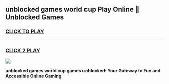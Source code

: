 
## unblocked games world cup Play Online 👋 Unblocked Games
<h3>
<a href="https://premium.freeplayer.one?title=unblocked_games_world_cup&ref=19F">CLICK TO PLAY</a></h3>
<hr>

<h3>
<a href="https://premium.freeplayer.one?title=unblocked_games_world_cup&ref=19F">CLICK 2 PLAY</a>
  
</h3>

<a href="https://premium.freeplayer.one?title=unblocked_games_world_cup&ref=19F"><img src="https://clearcache.store/games.png"></a>


**unblocked games world cup games unblocked: Your Gateway to Fun and Accessible Online Gaming**
